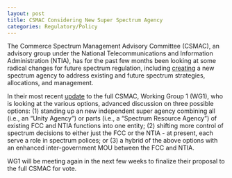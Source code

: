 ```yaml
---
layout: post
title: CSMAC Considering New Super Spectrum Agency
categories: Regulatory/Policy
---
```


The Commerce Spectrum Management Advisory Committee (CSMAC), an advisory group under the National Telecommunications and Information Administration (NTIA), has for the past few months been looking at some radical changes for future spectrum regulation, including [creating](https://www.ntia.gov/files/ntia/publications/spectrum_strategy_governance_briefing_012820.pdf) a new spectrum agency to address existing and future spectrum strategies, allocations, and management.

In their most recent [update](https://www.ntia.doc.gov/files/ntia/publications/csmac_sc1_presentation_april_22_2020.pdf) to the full CSMAC, Working Group 1 (WG1), who is looking at the various options, advanced discussion on three possible options: (1) standing up an new independent super agency combining all (i.e., an “Unity Agency”) or parts (i.e., a “Spectrum Resource Agency”) of existing FCC and NTIA functions into one entity; (2) shifting more control of spectrum decisions to either just the FCC or the NTIA - at present, each serve a role in spectrum polices; or (3) a hybrid of the above options with an enhanced inter-government MOU between the FCC and NTIA.

WG1 will be meeting again in the next few weeks to finalize their proposal to the full CSMAC for vote.  
